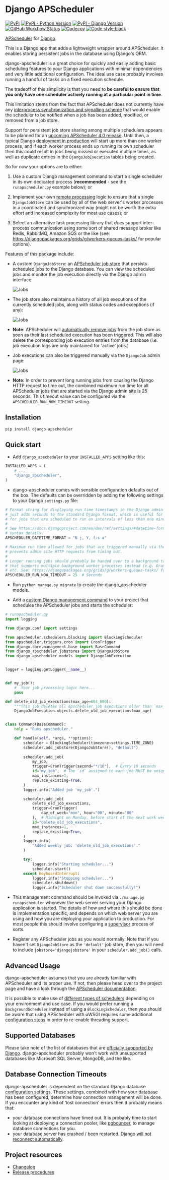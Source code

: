 Django APScheduler
==================

[![PyPI](https://img.shields.io/pypi/v/django-apscheduler)](https://pypi.org/project/django-apscheduler/)
[![PyPI - Python Version](https://img.shields.io/pypi/pyversions/django-apscheduler)](https://pypi.org/project/django-apscheduler/)
[![PyPI - Django Version](https://img.shields.io/pypi/djversions/django-apscheduler)](https://pypi.org/project/django-apscheduler/)
[![GitHub Workflow Status](https://img.shields.io/github/workflow/status/jcass77/django-apscheduler/Python%20package)](https://github.com/jcass77/django-apscheduler/actions?query=workflow%3A%22Python+package%22)
[![Codecov](https://img.shields.io/codecov/c/github/jcass77/django-apscheduler?token=upz6ukIqMN)](https://codecov.io/gh/jcass77/django-apscheduler)
[![Code style:black](https://img.shields.io/badge/code%20style-black-black)](https://pypi.org/project/black)

[APScheduler](https://github.com/agronholm/apscheduler) for [Django](https://github.com/django/django).

This is a Django app that adds a lightweight wrapper around APScheduler. It enables storing persistent jobs in the
database using Django's ORM.

django-apscheduler is a great choice for quickly and easily adding basic scheduling features to your Django applications
with minimal dependencies and very little additional configuration. The ideal use case probably involves running a
handful of tasks on a fixed execution schedule.

The tradeoff of this simplicity is that you need to **be careful to ensure that you only have ***one*** scheduler
actively running at a particular point in time**.

This limitation stems from the fact that APScheduler does not currently have any [interprocess synchronization and
signalling scheme](https://apscheduler.readthedocs.io/en/latest/faq.html#how-do-i-share-a-single-job-store-among-one-or-more-worker-processes) 
that would enable the scheduler to be notified when a job has been added, modified, or removed from a job store.
 
Support for persistent job store sharing among multiple schedulers appears to be planned for an [upcoming APScheduler
4.0 release](https://github.com/agronholm/apscheduler/issues/465). Until then, a typical Django [deployment in
production](https://docs.djangoproject.com/en/dev/howto/deployment/#deploying-django) will start up more than one
worker process, and if each worker process ends up running its own scheduler then this could result in jobs being
missed or executed multiple times, as well as duplicate entries in the `DjangoJobExecution` tables being created.

So for now your options are to either:

1. Use a custom Django management command to start a single scheduler in its own dedicated process (**recommended** -
   see the `runapscheduler.py` example below); or
 
2. Implement your own [remote processing](https://apscheduler.readthedocs.io/en/latest/faq.html#how-do-i-share-a-single-job-store-among-one-or-more-worker-processes)
   logic to ensure that a single `DjangoJobStore` can be used by all of the web server's worker processes in a
   coordinated and synchronized way (might not be worth the extra effort and increased complexity for most use cases);
   or
  
3. Select an alternative task processing library that *does* support inter-process communication using some sort of
   shared message broker like Redis, RabbitMQ, Amazon SQS or the like (see: 
   https://djangopackages.org/grids/g/workers-queues-tasks/ for popular options).
  
Features of this package include:

- A custom `DjangoJobStore`:
  an [APScheduler job store](https://apscheduler.readthedocs.io/en/latest/extending.html#custom-job-stores)
  that persists scheduled jobs to the Django database. You can view the scheduled jobs and monitor the job execution
  directly via the Django admin interface:

  ![Jobs](https://raw.githubusercontent.com/jcass77/django-apscheduler/main/docs/screenshots/job_overview.png)
  
- The job store also maintains a history of all job executions of the currently scheduled jobs, along with status codes
  and exceptions (if any):

  ![Jobs](https://raw.githubusercontent.com/jcass77/django-apscheduler/main/docs/screenshots/execution_overview.png)
  
- **Note:** APScheduler will [automatically remove jobs](https://apscheduler.readthedocs.io/en/latest/userguide.html#removing-jobs)
  from the job store as soon as their last scheduled execution has been triggered. This will also delete the
  corresponding job execution entries from the database (i.e. job execution logs are only maintained for 'active' jobs.)
    
- Job executions can also be triggered manually via the `DjangoJob` admin page:

  ![Jobs](https://raw.githubusercontent.com/jcass77/django-apscheduler/main/docs/screenshots/run_now.png)
  
- **Note:** In order to prevent long running jobs from causing the Django HTTP request to time out, the combined maximum
  run time for all APScheduler jobs that are started via the Django admin site is 25 seconds. This timeout value can be
  configured via the `APSCHEDULER_RUN_NOW_TIMEOUT` setting.

Installation
------------

```python
pip install django-apscheduler
```

Quick start
-----------

- Add ``django_apscheduler`` to your ``INSTALLED_APPS`` setting like this:
```python
INSTALLED_APPS = (
    # ...
    "django_apscheduler",
)
```

- django-apscheduler comes with sensible configuration defaults out of the box. The defaults can be overridden by adding
  the following settings to your Django `settings.py` file:
```python
# Format string for displaying run time timestamps in the Django admin site. The default
# just adds seconds to the standard Django format, which is useful for displaying the timestamps
# for jobs that are scheduled to run on intervals of less than one minute.
# 
# See https://docs.djangoproject.com/en/dev/ref/settings/#datetime-format for format string
# syntax details.
APSCHEDULER_DATETIME_FORMAT = "N j, Y, f:s a"

# Maximum run time allowed for jobs that are triggered manually via the Django admin site, which
# prevents admin site HTTP requests from timing out.
# 
# Longer running jobs should probably be handed over to a background task processing library
# that supports multiple background worker processes instead (e.g. Dramatiq, Celery, Django-RQ,
# etc. See: https://djangopackages.org/grids/g/workers-queues-tasks/ for popular options).
APSCHEDULER_RUN_NOW_TIMEOUT = 25  # Seconds
```

- Run `python manage.py migrate` to create the django_apscheduler models.

- Add a [custom Django management command](https://docs.djangoproject.com/en/dev/howto/custom-management-commands/) to your project
  that schedules the APScheduler jobs and starts the scheduler:
  
```python
# runapscheduler.py
import logging

from django.conf import settings

from apscheduler.schedulers.blocking import BlockingScheduler
from apscheduler.triggers.cron import CronTrigger
from django.core.management.base import BaseCommand
from django_apscheduler.jobstores import DjangoJobStore
from django_apscheduler.models import DjangoJobExecution


logger = logging.getLogger(__name__)


def my_job():
    #  Your job processing logic here... 
    pass

def delete_old_job_executions(max_age=604_800):
    """This job deletes all apscheduler job executions older than `max_age` from the database."""
    DjangoJobExecution.objects.delete_old_job_executions(max_age)


class Command(BaseCommand):
    help = "Runs apscheduler."

    def handle(self, *args, **options):
        scheduler = BlockingScheduler(timezone=settings.TIME_ZONE)
        scheduler.add_jobstore(DjangoJobStore(), "default")
        
        scheduler.add_job(
            my_job,
            trigger=CronTrigger(second="*/10"),  # Every 10 seconds
            id="my_job",  # The `id` assigned to each job MUST be unique
            max_instances=1,
            replace_existing=True,
        )
        logger.info("Added job 'my_job'.")

        scheduler.add_job(
            delete_old_job_executions,
            trigger=CronTrigger(
                day_of_week="mon", hour="00", minute="00"
            ),  # Midnight on Monday, before start of the next work week.
            id="delete_old_job_executions",
            max_instances=1,
            replace_existing=True,
        )
        logger.info(
            "Added weekly job: 'delete_old_job_executions'."
        )

        try:
            logger.info("Starting scheduler...")
            scheduler.start()
        except KeyboardInterrupt:
            logger.info("Stopping scheduler...")
            scheduler.shutdown()
            logger.info("Scheduler shut down successfully!")
```

- This management command should be invoked via `./manage.py runapscheduler` whenever the web server serving your Django
  application is started. The details of how and where this should be done is implementation specific, and depends on
  which web server you are using and how you are deploying your application to production. For most people this should
  involve configuring a [supervisor](http://supervisord.org) process of sorts. 
  
- Register any APScheduler jobs as you would normally. Note that if you haven't set `DjangoJobStore` as the `'default'`
  job store, then you will need to include `jobstore='djangojobstore'` in your `scheduler.add_job()` calls.


Advanced Usage
--------------

django-apscheduler assumes that you are already familiar with APScheduler and its proper use. If not, then please head
over to the project page and have a look through
the [APScheduler documentation](https://apscheduler.readthedocs.io/en/latest/index.html).

It is possible to make use
of [different types of schedulers](https://apscheduler.readthedocs.io/en/latest/userguide.html#choosing-the-right-scheduler-job-store-s-executor-s-and-trigger-s)
depending on your environment and use case. If you would prefer running a `BackgroundScheduler` instead of using a
`BlockingScheduler`, then you should be aware that using APScheduler with uWSGI requires some additional
[configuration steps](https://apscheduler.readthedocs.io/en/latest/faq.html#how-can-i-use-apscheduler-with-uwsgi) in
order to re-enable threading support.


Supported Databases
-------------------

Please take note of the list of databases that
are [officially supported by Django](https://docs.djangoproject.com/en/dev/ref/databases/#databases). django-apscheduler
probably won't work with unsupported databases like Microsoft SQL Server, MongoDB, and the like.


Database Connection Timeouts
----------------------------

django-apscheduler is dependent on the standard Django
database [configuration settings](https://docs.djangoproject.com/en/dev/ref/databases/#general-notes). These settings,
combined with how your database has been configured, determine how connection management will be done. If you encounter
any kind of 'lost connection' errors then it probably means that:

- your database connections have timed out. It is probably time to start looking at deploying a connection pooler, like
  [pgbouncer](https://www.pgbouncer.org), to manage database connections for you.
- your database server has crashed / been restarted.
  Django [will not reconnect automatically](https://code.djangoproject.com/ticket/24810).

Project resources
-----------------

- [Changelog](docs/changelog.md)
- [Release procedures](docs/releasing.md)
